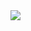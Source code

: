 <a href="https://github.com/anuraghazra/github-readme-stats">
  <img align="center" src="https://github-readme-stats.vercel.app/api?username=deibit&count_private=true&show_icons=true&include_all_commits=true&hide_border=true&hide_title=true" />
</a>
